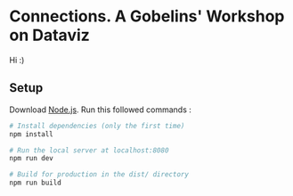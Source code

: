 # Connections. A Gobelins' Workshop on Dataviz

Hi :)

## Setup

Download [Node.js](https://nodejs.org/en/download/).
Run this followed commands :

``` bash
# Install dependencies (only the first time)
npm install

# Run the local server at localhost:8080
npm run dev

# Build for production in the dist/ directory
npm run build
```
